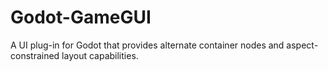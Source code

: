 # Godot-GameGUI
A UI plug-in for Godot that provides alternate container nodes and aspect-constrained layout capabilities.
